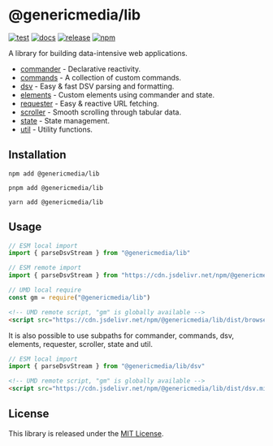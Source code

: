 # @genericmedia/lib

[![test](https://img.shields.io/badge/dynamic/json?url=https%3A%2F%2Fgenericmedia24.github.io%2Flib%2Ftest-coverage.json&query=%24.summary.totals.coveredLinePercent&suffix=%25&color=%234c1&label=test)](https://genericmedia24.github.io/lib)
[![docs](https://img.shields.io/badge/dynamic/json?url=https%3A%2F%2Fgenericmedia24.github.io%2Flib%2Fdocs-coverage.json&query=%24.percent&suffix=%25&color=%234c1&label=docs)](https://genericmedia24.github.io/lib)
[![release](https://img.shields.io/github/actions/workflow/status/genericmedia24/lib/release.yaml?color=%234c1&label=release)](https://github.com/genericmedia24/lib/actions/workflows/release.yaml)
[![npm](https://img.shields.io/npm/v/%40genericmedia%2Flib?color=%234c1&label=npm)](https://www.npmjs.com/genericmedia24/lib)

A library for building data-intensive web applications.

- [commander](https://genericmedia24.github.io/lib/documents/commander.html) - Declarative reactivity.
- [commands](https://genericmedia24.github.io/lib/modules/commands.html) - A collection of custom commands.
- [dsv](https://genericmedia24.github.io/lib/documents/dsv.html) - Easy & fast DSV parsing and formatting.
- [elements](https://genericmedia24.github.io/lib/modules/elements.html) - Custom elements using commander and state.
- [requester](https://genericmedia24.github.io/lib/modules/requester.html) - Easy & reactive URL fetching.
- [scroller](https://genericmedia24.github.io/lib/documents/scroller.html) - Smooth scrolling through tabular data.
- [state](https://genericmedia24.github.io/lib/documents/state.html) - State management.
- [util](https://genericmedia24.github.io/lib/modules/util.html) - Utility functions.

## Installation

```shell
npm add @genericmedia/lib
```

```shell
pnpm add @genericmedia/lib
```

```shell
yarn add @genericmedia/lib
```

## Usage

```javascript
// ESM local import
import { parseDsvStream } from "@genericmedia/lib"
```

```javascript
// ESM remote import
import { parseDsvStream } from "https://cdn.jsdelivr.net/npm/@genericmedia/lib/+esm"
```

```javascript
// UMD local require
const gm = require("@genericmedia/lib")
```

```html
<!-- UMD remote script, "gm" is globally available -->
<script src="https://cdn.jsdelivr.net/npm/@genericmedia/lib/dist/browser.min.js"></script>
```

It is also possible to use subpaths for commander, commands, dsv, elements, requester, scroller, state and util.

```javascript
// ESM local import
import { parseDsvStream } from "@genericmedia/lib/dsv"
```

```html
<!-- UMD remote script, "gm" is globally available -->
<script src="https://cdn.jsdelivr.net/npm/@genericmedia/lib/dist/dsv.min.js"></script>
```

## License

This library is released under the [MIT License](LICENSE).
